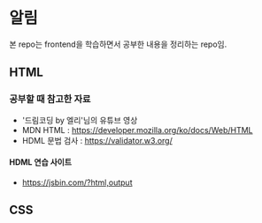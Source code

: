 # 알림
본 repo는 frontend을 학습하면서 공부한 내용을 정리하는 repo임.

## HTML

### 공부할 때 참고한 자료
* '드림코딩 by 엘리'님의 유튜브 영상
* MDN HTML : https://developer.mozilla.org/ko/docs/Web/HTML
* HDML 문법 검사 : https://validator.w3.org/

#### HDML 연습 사이트
* https://jsbin.com/?html,output

## CSS
